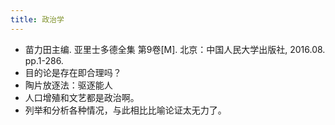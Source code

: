 ```yaml
---
title: 政治学
---
```


- 苗力田主编. 亚里士多德全集 第9卷[M]. 北京：中国人民大学出版社, 2016.08. pp.1-286.
- 目的论是存在即合理吗？
- 陶片放逐法：驱逐能人
- 人口增殖和文艺都是政治啊。
- 列举和分析各种情况，与此相比比喻论证太无力了。